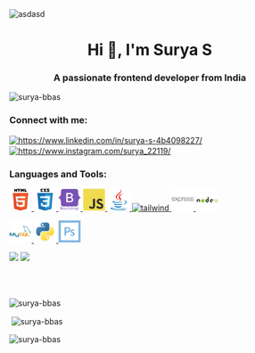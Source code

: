 <img style="width: 1100px;" src="https://img.freepik.com/premium-vector/front-end-developer-typographic-header_277904-11487.jpg?w=2000" alt="asdasd">
<h1 align="center">Hi 👋, I'm Surya S</h1>
<h3 align="center">A passionate frontend developer from India</h3>

<p align="left"> <img src="https://komarev.com/ghpvc/?username=surya-bbas&label=Profile%20views&color=0e75b6&style=flat" alt="surya-bbas" /> </p>


<h3 align="left">Connect with me:</h3>
<p align="left">
    <img align="right" style="width: 500px;" src="https://user-images.githubusercontent.com/99864714/183197382-a708f765-22ad-4935-8913-9f4710041aaa.png" alt=""><a href="https://linkedin.com/in/surya-s-4b4098227/" target="blank"><img align="center" src="https://raw.githubusercontent.com/rahuldkjain/github-profile-readme-generator/master/src/images/icons/Social/linked-in-alt.svg" alt="https://www.linkedin.com/in/surya-s-4b4098227/" height="30" width="40" /></a>
<a href="https://instagram.com/surya_22119/" target="blank"><img align="center" src="https://raw.githubusercontent.com/rahuldkjain/github-profile-readme-generator/master/src/images/icons/Social/instagram.svg" alt="https://www.instagram.com/surya_22119/" height="30" width="40" /></a>
</p>


<h3 align="left">Languages and Tools:</h3>



<a href="https://www.w3.org/html/" target="_blank" rel="noreferrer"> <img src="https://raw.githubusercontent.com/devicons/devicon/master/icons/html5/html5-original-wordmark.svg" alt="html5" width="40" height="40"/> </a>         <a href="https://www.w3schools.com/css/" target="_blank" rel="noreferrer"> <img src="https://raw.githubusercontent.com/devicons/devicon/master/icons/css3/css3-original-wordmark.svg" alt="css3" width="40" height="40"/> </a>    <a href="https://getbootstrap.com" target="_blank" rel="noreferrer"> <img src="https://raw.githubusercontent.com/devicons/devicon/master/icons/bootstrap/bootstrap-plain-wordmark.svg" alt="bootstrap" width="40" height="40"/> </a><a href="https://developer.mozilla.org/en-US/docs/Web/JavaScript" target="_blank" rel="noreferrer"> <img src="https://raw.githubusercontent.com/devicons/devicon/master/icons/javascript/javascript-original.svg" alt="javascript" width="40" height="40"/> </a>      <a href="https://www.java.com" target="_blank" rel="noreferrer"> <img src="https://raw.githubusercontent.com/devicons/devicon/master/icons/java/java-original.svg" alt="java" width="40" height="40"/> </a>   <a href="https://tailwindcss.com/" target="_blank" rel="noreferrer"> <img src="https://www.vectorlogo.zone/logos/tailwindcss/tailwindcss-icon.svg" alt="tailwind" width="40" height="40"/> </a> <a href="https://expressjs.com" target="_blank" rel="noreferrer"> <img src="https://raw.githubusercontent.com/devicons/devicon/master/icons/express/express-original-wordmark.svg" alt="express" width="40" height="40"/> </a> <a href="https://nodejs.org" target="_blank" rel="noreferrer"> <img src="https://raw.githubusercontent.com/devicons/devicon/master/icons/nodejs/nodejs-original-wordmark.svg" alt="nodejs" width="40" height="40"/> </a>


<a href="https://www.mysql.com/" target="_blank" rel="noreferrer"> <img src="https://raw.githubusercontent.com/devicons/devicon/master/icons/mysql/mysql-original-wordmark.svg" alt="mysql" width="40" height="40"/> </a>   <a href="https://www.python.org" target="_blank" rel="noreferrer"> <img src="https://raw.githubusercontent.com/devicons/devicon/master/icons/python/python-original.svg" alt="python" width="40" height="40"/> </a>    <a href="https://www.photoshop.com/en" target="_blank" rel="noreferrer"> <img src="https://raw.githubusercontent.com/devicons/devicon/master/icons/photoshop/photoshop-line.svg" alt="photoshop" width="40" height="40"/> </a>


<img src="https://img.shields.io/badge/jQuery-0769AD?style=for-the-badge&amp;logo=jquery&amp;logoColor=white ">     <img src="https://img.shields.io/badge/Notion-000000?style=for-the-badge&logo=notion&logoColor=white">
    
 

<br>
<br>
<p><img align="center" src="https://github-readme-stats.vercel.app/api/top-langs?username=surya-bbas&show_icons=true&locale=en&layout=compact" alt="surya-bbas" /></p>

<p>&nbsp;<img align="center" src="https://github-readme-stats.vercel.app/api?username=surya-bbas&show_icons=true&locale=en" alt="surya-bbas" /></p>



<p><img align="center" src="https://github-readme-streak-stats.herokuapp.com/?user=surya-bbas&" alt="surya-bbas" /></p> 
